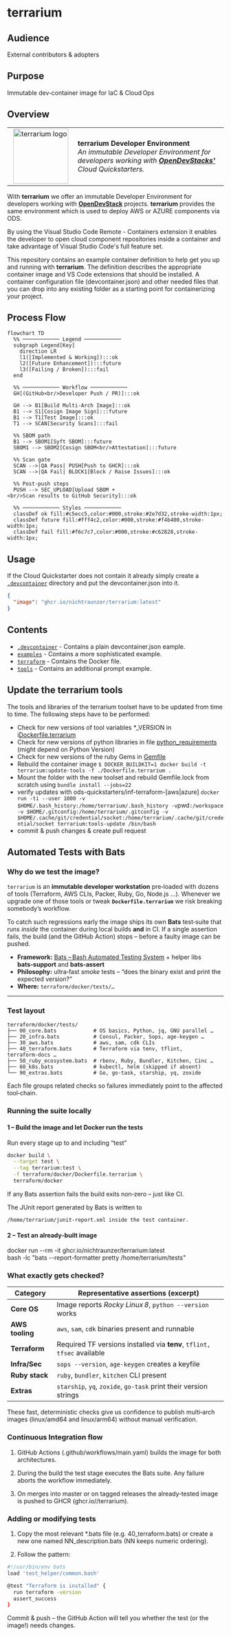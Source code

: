 # **terrarium**

## Audience

External contributors & adopters

## Purpose

Immutable dev‑container image for IaC & Cloud Ops

## Overview

<table style="width: 100%; border-style: none;"><tr>
<td style="width: 140px; text-align: center;"> <img width="128px" src="docs/images/terrarium.png" alt="terrarium logo"/></a></td>
<td>
<strong>terrarium Developer Environment</strong><br />
<i>An immutable Developer Environment for developers working with <b><a href="https://www.opendevstack.org/">OpenDevStacks'</a></b> Cloud Quickstarters.
</td>
</tr></table>

With **terrarium** we offer an immutable Developer Environment for developers working with **[OpenDevStack](https://www.opendevstack.org/)** projects. **terrarium** provides the same environment which is used to deploy AWS or AZURE components via ODS.

By using the Visual Studio Code Remote - Containers extension it enables the developer to open cloud component repositories inside a container and take advantage of Visual Studio Code's full feature set.

This repository contains an example container definition to help get you up and running with **terrarium**. The definition describes the appropriate container image and VS Code extensions that should be installed. A container configuration file (devcontainer.json) and other needed files that you can drop into any existing folder as a starting point for containerizing your project.

## Process Flow

```mermaid
flowchart TD
  %% ──────────── Legend ────────────
  subgraph Legend[Key]
    direction LR
    l1([Implemented & Working]):::ok
    l2([Future Enhancement]):::future
    l3([Failing / Broken]):::fail
  end

  %% ──────────── Workflow ────────────
  GH[(GitHub<br/>Developer Push / PR)]:::ok

  GH --> B1[Build Multi‑Arch Image]:::ok
  B1 --> S1[Cosign Image Sign]:::future
  B1 --> T1[Test Image]:::ok
  T1 --> SCAN[Security Scans]:::fail

  %% SBOM path
  B1 --> SBOM1[Syft SBOM]:::future
  SBOM1 --> SBOM2[Cosign SBOM<br/>Attestation]:::future

  %% Scan gate
  SCAN -->|QA Pass| PUSH[Push to GHCR]:::ok
  SCAN -->|QA Fail| BLOCK1[Block / Raise Issues]:::ok

  %% Post‑push steps
  PUSH --> SEC_UPLOAD[Upload SBOM +<br/>Scan results to GitHub Security]:::ok

  %% ──────────── Styles ────────────
  classDef ok fill:#c5ecc5,color:#000,stroke:#2e7d32,stroke-width:1px;
  classDef future fill:#fff4c2,color:#000,stroke:#f4b400,stroke-width:1px;
  classDef fail fill:#f6c7c7,color:#000,stroke:#c62828,stroke-width:1px;
```

## Usage

If the Cloud Quickstarter does not contain it already simply create a [`.devcontainer`](.devcontainer) directory and put the devcontainer.json into it.

```json
{
  "image": "ghcr.io/nichtraunzer/terrarium:latest"
}
```

## Contents

- [`.devcontainer`](.devcontainer) - Contains a plain devcontainer.json eample.
- [`examples`](examples) - Contains a more sophisticated example.
- [`terraform`](terraform) - Contains the Docker file.
- [`tools`](tools) - Contains an additional prompt example.

## Update the terrarium tools

The tools and libraries of the terrarium toolset have to be updated from time to time.
The following steps have to be performed:

- Check for new versions of tool variables \*\_VERSION in i[Dockerfile.terrarium](./terraform/docker/Dockerfile.terrarium)
- Check for new versions of python libraries in file [python_requirements](./terraform/docker/python_requirements) (might depend on Python Version)
- Check for new versions of the ruby Gems in [Gemfile](./terraform/docker/Gemfile)
- Rebuild the container image
  `$ DOCKER_BUILDKIT=1 docker build -t terrarium:update-tools -f ./Dockerfile.terrarium .`
- Mount the folder with the new toolset and rebuild Gemfile.lock from scratch using `bundle install --jobs=22`
- verify updates with ods-quickstarters/inf-terraform-[aws|azure]
  `docker run -ti --user 1000 -v $HOME/.bash_history:/home/terrarium/.bash_history -v`pwd`:/workspace -v $HOME/.gitconfig:/home/terrarium/.gitconfig -v $HOME/.cache/git/credential/socket:/home/terrarium/.cache/git/credential/socket terrarium:tools-update /bin/bash`
- commit & push changes & create pull request

## Automated Tests with Bats

### Why do we test the image?

`terrarium` is an **immutable developer workstation** pre‑loaded with dozens of tools
(Terraform, AWS CLIs, Packer, Ruby, Go, Node.js …).
Whenever we upgrade one of those tools or tweak **`Dockerfile.terrarium`** we risk
breaking somebody’s workflow.

To catch such regressions early the image ships its own **Bats** test‑suite that
runs _inside_ the container during local builds **and** in CI.
If a single assertion fails, the build (and the GitHub Action) stops – before a
faulty image can be pushed.

- **Framework:** [Bats – Bash Automated Testing System](https://github.com/bats-core/bats-core) +
  helper libs **bats‑support** and **bats‑assert**
- **Philosophy:** ultra‑fast _smoke_ tests – “does the binary exist and print the
  expected version?”
- **Where:** `terraform/docker/tests/…`

---

### Test layout

```text
terraform/docker/tests/
├── 00_core.bats            # OS basics, Python, jq, GNU parallel …
├── 20_infra.bats           # Consul, Packer, Sops, age‑keygen …
├── 30_aws.bats             # aws, sam, cdk CLIs
├── 40_terraform.bats       # Terraform via tenv, tflint, terraform‑docs …
├── 50_ruby_ecosystem.bats  # rbenv, Ruby, Bundler, Kitchen, Cinc …
├── 60_k8s.bats             # kubectl, helm (skipped if absent)
└── 90_extras.bats          # Go, go‑task, starship, yq, zoxide

```

Each file groups related checks so failures immediately point to the affected
tool‑chain.

### Running the suite locally

#### 1 – Build the image and let Docker run the tests

Run every stage up to and including “test”

```bash
docker build \
  --target test \
  --tag terrarium:test \
  -f terraform/docker/Dockerfile.terrarium \
  terraform/docker
```

If any Bats assertion fails the build exits non‑zero – just like CI.

The JUnit report generated by Bats is written to

```text
/home/terrarium/junit-report.xml inside the test container.
```

#### 2 – Test an already‑built image

docker run --rm -it ghcr.io/nichtraunzer/terrarium:latest \
 bash -lc "bats --report-formatter pretty /home/terrarium/tests"

### What exactly gets checked?

| Category        | Representative assertions (excerpt)                                    |
| --------------- | ---------------------------------------------------------------------- |
| **Core OS**     | Image reports _Rocky Linux 8_, `python --version` works                |
| **AWS tooling** | `aws`, `sam`, `cdk` binaries present and runnable                      |
| **Terraform**   | Required TF versions installed via **tenv**, `tflint, tfsec` available |
| **Infra/Sec**   | `sops --version`, `age-keygen` creates a keyfile                       |
| **Ruby stack**  | `ruby`, `bundler`, `kitchen` CLI present                               |
| **Extras**      | `starship`, `yq`, `zoxide`, `go-task` print their version strings      |

These fast, deterministic checks give us confidence to publish multi‑arch images
(linux/amd64 and linux/arm64) without manual verification.

### Continuous Integration flow

1. GitHub Actions (.github/workflows/main.yaml) builds the image for both
   architectures.

2. During the build the test stage executes the Bats suite.
   Any failure aborts the workflow immediately.

3. On merges into master or on tagged releases the already‑tested image
   is pushed to GHCR (ghcr.io/<owner>/terrarium).

### Adding or modifying tests

1. Copy the most relevant \*.bats file (e.g. 40_terraform.bats) or create a
   new one named NN_description.bats (NN keeps numeric ordering).

2. Follow the pattern:

```bash
#!/usr/bin/env bats
load 'test_helper/common.bash'

@test "Terraform is installed" {
  run terraform -version
  assert_success
}
```

Commit & push – the GitHub Action will tell you whether the test
(or the image!) needs changes.
